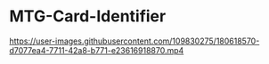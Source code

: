 # MTG-Card-Identifier

https://user-images.githubusercontent.com/109830275/180618570-d7077ea4-7711-42a8-b771-e23616918870.mp4

